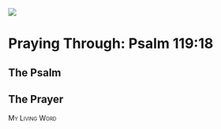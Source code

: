 <img class="intro-right" src="/images/art-paris-psalter.jpg">

<style>
  li {list-style-type: none;}
  p + ul {
    margin-top: -18px;
}
</style>

# Praying Through: Psalm 119:18

## The Psalm

## The Prayer

<div style="font-variant: small-caps;">
My Living Word
</div>
